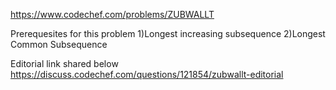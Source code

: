 https://www.codechef.com/problems/ZUBWALLT

Prerequesites for this problem 
1)Longest increasing subsequence
2)Longest Common Subsequence

Editorial link shared below
https://discuss.codechef.com/questions/121854/zubwallt-editorial
